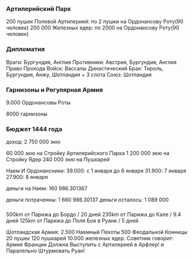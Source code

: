 ### Артилерийский Парк

200 пушек Полевой Артилерией: по 2 пушки на Ордонансову Роту(90 человек)
200 000 Железных ядер: по 2000 на Ордонансову Роту(90 человек)

### Дипломатия

Враги: Бургундия, Англия
Противники: Австрия, Бургундия, Англия
Право Прохода Войск: Вассалы
Династический Брак: Тироль, Бургундия, Анжу, Шотландия + 3 слота
Союз: Шотландия

### Гарнизоны и Регулярная Армия

9.000 Ордонансовы Роты

8000 гарнизоны

### Бюджет 1444 года

доход: 2 750 000 экю

60 000 экю на Стройку Артилерийского Парка
1 200 000 экю на Стройку Ядер
240 000 экю на Пушкарей

<!-- гарнизоны -->

Наем И Ордонансники:
39.000: с 1 января до 6 января
31.900: 7 января
27.900: 8 января

деньги на Наем: 160 986.301367

деньги потраченны: 1 660 986.30137
деньги осталось: 1 089 000

###

500km от Парижа до Бордо / 20 дней
235km от Парижа до Кале / 9.4 дней
125km от Парижа до Поля Боя в Руане / 5 дней

Шотландская Армия: 2.500 Наемный Пехоты
500 Феодальной Конницы
20 пушек
120 пушкарей
10.000 железных ядер. Советник говорит: Армия Франции Должна Выступить с Артилерией в Арфлер! и Паралельно Штурмовать Руан!
